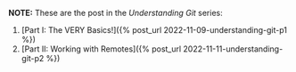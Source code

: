 **NOTE:** These are the post in the _Understanding Git_ series:

1. [Part I: The VERY Basics!]({% post_url 2022-11-09-understanding-git-p1 %})
1. [Part II: Working with Remotes]({% post_url 2022-11-11-understanding-git-p2 %})
